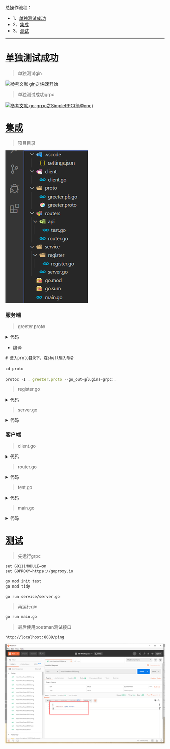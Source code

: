 总操作流程：
- 1、[单独测试成功](#go-01)
- 2、[集成](#go-02)
- 3、[测试](#go-03)


***

# <a name="go-01" href="#" >单独测试成功</a>

> 单独测试gin

[![](https://img.shields.io/badge/参考文献-gin之快速开始-yellow.svg "参考文献 gin之快速开始")](https://github.com/OurNotes/CCN/blob/master/6.%E5%90%8E%E5%8F%B0/4.go/01.windows%E7%8E%AF%E5%A2%83/02.go%E4%B9%8B%E6%A1%86%E6%9E%B6/01.go%E4%B9%8Bgin/01.gin%E4%B9%8B%E5%BF%AB%E9%80%9F%E5%BC%80%E5%A7%8B.md)

> 单独测试成功grpc

[![](https://img.shields.io/badge/参考文献-go--grpc之SimpleRPC(简单rpc)-yellow.svg "参考文献 go-grpc之SimpleRPC(简单rpc)")](https://github.com/OurNotes/CCN/blob/master/6.%E5%90%8E%E5%8F%B0/4.go/01.windows%E7%8E%AF%E5%A2%83/02.go%E4%B9%8B%E6%A1%86%E6%9E%B6/02.go%E4%B9%8Bgrpc/01.go-grpc%E4%B9%8BSimple%20RPC(%E7%AE%80%E5%8D%95rpc).md)

# <a name="go-02" href="#" >集成</a>

> 项目目录

![](image/1-1.png)


### 服务端

> greeter.proto

<details>
<summary>代码</summary>

```go
syntax = "proto3";

package proto;

service SearchService {
    rpc Search(SearchRequest) returns (SearchResponse) {}
}

message SearchRequest {
    string request = 1;
}

message SearchResponse {
    string response = 1;
}
```

</details>

- 编译

```js
# 进入proto目录下，在shell输入命令

cd proto

protoc -I . greeter.proto --go_out=plugins=grpc:.
```


> register.go

<details>
<summary>代码</summary>

```go
/*
 * @Descripttion: 服务端的接口和注册
 * @version: 0.1
 * @Author: DK_Li
 * @Date: 2020-02-10 15:23:04
 * @LastEditors  : DK_Li
 * @LastEditTime : 2020-02-11 22:10:41
 */

package register
 
import (
	"context"
	"google.golang.org/grpc"
	proto "test/proto"
 
)

type SearchService struct{}

/**
 * @description: 服务端的接口
 * @param {type} 
 * @return: 
 */
func (s *SearchService) Search(ctx context.Context, r *proto.SearchRequest) (*proto.SearchResponse, error) {
	return &proto.SearchResponse{Response: r.GetRequest() + " Server"}, nil
}

/**
 * @description: 服务端的注册
 * @param {type} 
 * @return: 
 */
func ServiceReg(server *grpc.Server)  {
	proto.RegisterSearchServiceServer(server,&SearchService{})

}
```

</details>

> server.go

<details>
<summary>代码</summary>

```go
/*
 * @Descripttion: 服务端的启动文件
 * @version: 0.1
 * @Author: DK_Li
 * @Date: 2020-02-10 14:47:35
 * @LastEditors  : DK_Li
 * @LastEditTime : 2020-02-11 22:06:59
 */

package main
 
import (
	"log"
	"net"
	"google.golang.org/grpc"
	"google.golang.org/grpc/reflection"
	service "test/service/register"
)


const PORT = "8080"

func main() {
	//创建 Listen，监听 TCP 端口
	lis, err := net.Listen("tcp", ":"+PORT)
	if err != nil {
		log.Fatalf("net.Listen err: %v", err)
	}
	//创建 gRPC Server 对象
	server := grpc.NewServer()
	//将 SearchService注册到 gRPC Server 的内部注册中心
	service.ServiceReg(server)
	// Register reflection service on gRPC server.
	reflection.Register(server)
	if err := server.Serve(lis); err != nil {
		log.Fatalf("failed to serve: %v", err)
	}
}
```

</details>


### 客户端

> client.go

<details>
<summary>代码</summary>

```go
/*
 * @Descripttion: grpc的客户端连接服务端复用方法
 * @version: 0.1
 * @Author: DK_Li
 * @Date: 2020-02-11 18:39:15
 * @LastEditors  : DK_Li
 * @LastEditTime : 2020-02-11 22:00:53
 */

package client

import (
	"google.golang.org/grpc"
	"sync"
	"sync/atomic"
	"unsafe"
	proto "test/proto"
)
 
var (
	globalClientConn unsafe.Pointer
	lck              sync.Mutex
)

/**
 * @description: 创建 SearchService 的客户端对象
 * @param {type} 
 * @return: 
 */
func GetGrpcClient(target string) (proto.SearchServiceClient, error) {  //返回需要的client
	conn, err := GetGrpcConn(target)
	if err != nil {
		return (proto.SearchServiceClient)(nil), err
	}
	return proto.NewSearchServiceClient(conn), nil  //此处调用pb.go文件中生成的创建client的方法
}


func GetGrpcConn(target string) (*grpc.ClientConn, error) {
	if atomic.LoadPointer(&globalClientConn) != nil {
		return (*grpc.ClientConn)(globalClientConn), nil
	}
	lck.Lock()
	defer lck.Unlock()
	if atomic.LoadPointer(&globalClientConn) != nil { //double check
		return (*grpc.ClientConn)(globalClientConn), nil
	}
	cli, err := NewGrpcConn(target)
	if err != nil {
		return nil, err
	}
	atomic.StorePointer(&globalClientConn, unsafe.Pointer(cli))
	return cli, nil
}

/**
 * @description: 连接服务端
 * @param {type} 
 * @return: 
 */
func NewGrpcConn(target string) (*grpc.ClientConn,error){
	conn, err := grpc.Dial(":"+target, grpc.WithInsecure())
	if err != nil {
		return nil, err
	}
	return conn, err
}

```

</details>

> router.go

<details>
<summary>代码</summary>

```go

/*
 * @Descripttion: gin的路由
 * @version: 0.1
 * @Author: DK_Li
 * @Date: 2020-02-10 16:15:52
 * @LastEditors  : DK_Li
 * @LastEditTime : 2020-02-11 22:04:48
 */

package routers
 
import (
    "github.com/gin-gonic/gin"
    . "test/routers/api"
)
 
func InitRouter() *gin.Engine {
    router := gin.Default()
 
    router.GET("/test", Test)
 
    return router
}
```

</details>


> test.go

<details>
<summary>代码</summary>

```go
/*
 * @Descripttion: gin的api
 * @version: 0.1
 * @Author: DK_Li
 * @Date: 2020-02-10 16:16:16
 * @LastEditors  : DK_Li
 * @LastEditTime : 2020-02-11 22:04:23
 */

package api

import (
	"log"
	"context"
	"net/http"
	"github.com/gin-gonic/gin"
	proto "test/proto"
	cs "test/client"
)

const PORT = "8080"

/**
 * @description: 客户端与服务端进行数据交互
 * @param {type} 
 * @return: 
 */
func Test(c *gin.Context) {
	client,err := cs.GetGrpcClient(PORT)
	if err != nil {
		log.Fatalf("client.Search err: %v", err)
	}
	resp, err := client.Search(context.Background(), &proto.SearchRequest{
		Request: "gRPC",
	})
	if err != nil {
		log.Fatalf("client.Search err: %v", err)
		c.JSON(http.StatusOK, gin.H{                                                 
            "code":    -1,
            "message": "抱歉未找到相关信息",
        })
        return
	}

	c.JSON(200, gin.H{
		"result": resp.GetResponse(),
	})
}

```

</details>

> main.go

<details>
<summary>代码</summary>

```go
/*
 * @Descripttion: 客户端的启动文件
 * @version: 0.1
 * @Author: DK_Li
 * @Date: 2020-02-10 16:17:26
 * @LastEditors  : DK_Li
 * @LastEditTime : 2020-02-11 22:07:19
 */

package main

import (
	"log"
	"test/routers"
)

const PORT = "8080"

func main() {

	
	router := routers.InitRouter()
	// 启动并监听8089端口
	if err := router.Run(":8089"); err != nil {
		log.Fatalf("could not run server: %v", err)
	}

}


```

</details>

# <a name="go-03" href="#" >测试</a>

> 先运行grpc

```
set GO111MODULE=on
set GOPROXY=https://goproxy.io

go mod init test
go mod tidy

go run service/server.go
```

> 再运行gin

```
go run main.go
```


> 最后使用postman测试接口

```
http://localhost:8089/ping
```

![](image/1-2.png)
